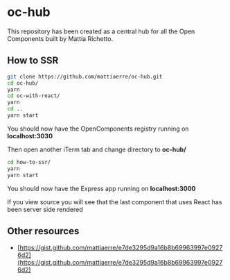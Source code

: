 # oc-hub

This repository has been created as a central hub for all the Open Components built by Mattia Richetto.

## How to SSR

```bash
git clone https://github.com/mattiaerre/oc-hub.git
cd oc-hub/
yarn
cd oc-with-react/
yarn
cd ..
yarn start
```

You should now have the OpenComponents registry running on **localhost:3030**

Then open another iTerm tab and change directory to **oc-hub/**

```bash
cd how-to-ssr/
yarn
yarn start
```
You should now have the Express app running on **localhost:3000**

If you view source you will see that the last component that uses React has been server side rendered

## Other resources

- [https://gist.github.com/mattiaerre/e7de3295d9a16b8b69963997e09276d2](https://gist.github.com/mattiaerre/e7de3295d9a16b8b69963997e09276d2)
